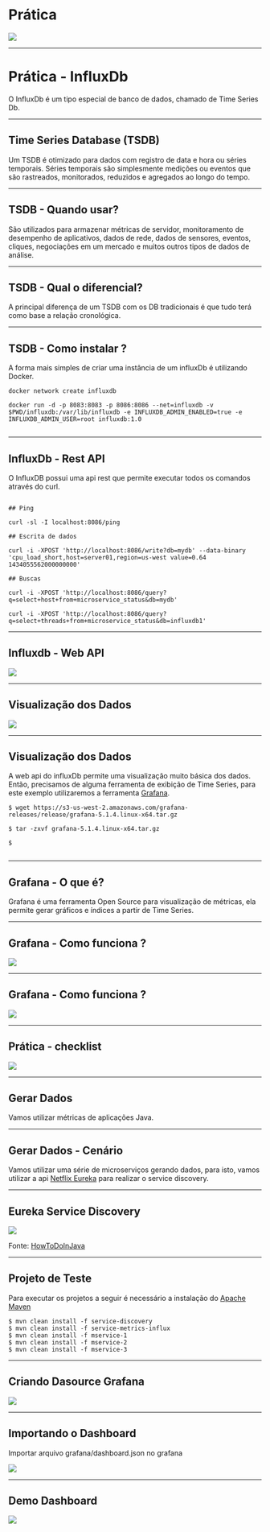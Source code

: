 # Prática


<img src="img/checklist-1.png">


----


# Prática - InfluxDb

O InfluxDb é um tipo especial de banco de dados, chamado de Time Series Db.


----

## Time Series Database (TSDB)


Um TSDB é otimizado para dados com registro de data e hora ou séries temporais. Séries temporais são simplesmente medições ou eventos que são rastreados, monitorados, reduzidos e agregados ao longo do tempo.

----

## TSDB - Quando usar?

 São utilizados para armazenar métricas de servidor, monitoramento de desempenho de aplicativos, dados de rede, dados de sensores, eventos, cliques, negociações em um mercado e muitos outros tipos de dados de análise.


----


## TSDB - Qual o diferencial?



A principal diferença de um TSDB com os DB tradicionais é que tudo terá como base a relação cronológica.


----

## TSDB - Como instalar ?

A forma mais simples de criar uma instância de um influxDb é utilizando Docker.

```
docker network create influxdb

docker run -d -p 8083:8083 -p 8086:8086 --net=influxdb -v $PWD/influxdb:/var/lib/influxdb -e INFLUXDB_ADMIN_ENABLED=true -e INFLUXDB_ADMIN_USER=root influxdb:1.0


```

----


## InfluxDb - Rest API

O InfluxDB possui uma api rest que permite executar todos os comandos através do curl.


```

## Ping

curl -sl -I localhost:8086/ping

## Escrita de dados

curl -i -XPOST 'http://localhost:8086/write?db=mydb' --data-binary 'cpu_load_short,host=server01,region=us-west value=0.64 1434055562000000000'

## Buscas

curl -i -XPOST 'http://localhost:8086/query?q=select+host+from+microservice_status&db=mydb'

curl -i -XPOST 'http://localhost:8086/query?q=select+threads+from+microservice_status&db=influxdb1'

```

----

## Influxdb - Web API


<img src="img/influxdb-web.png">


----

## Visualização dos Dados


<img src="img/checklist-2.png">

----

## Visualização dos Dados

A web api do influxDb permite uma visualização muito básica dos dados. Então, precisamos de alguma ferramenta de exibição de Time Series, para este exemplo utilizaremos a ferramenta [Grafana](https://grafana.com/).

```
$ wget https://s3-us-west-2.amazonaws.com/grafana-releases/release/grafana-5.1.4.linux-x64.tar.gz

$ tar -zxvf grafana-5.1.4.linux-x64.tar.gz

$


```

----

## Grafana - O que é?

Grafana é uma ferramenta Open Source para visualização de métricas, ela permite gerar gráficos e índices a partir de Time Series.


----

## Grafana - Como funciona ?


<img src="img/grafana-demo.png">


----


## Grafana - Como funciona ?

<img src="img/grafana-sample.png">


----

## Prática - checklist


<img src="img/checklist-3.png">


----

## Gerar Dados


Vamos utilizar métricas de aplicações Java.

----


## Gerar Dados - Cenário

Vamos utilizar uma série de microserviços gerando dados, para isto, vamos utilizar
a api [Netflix Eureka](https://github.com/Netflix/eureka) para realizar o service discovery.



----

## Eureka Service Discovery


<img src="img/eureka-diagram.jpg">

Fonte: [HowToDoInJava](https://howtodoinjava.com/spring/spring-cloud/spring-cloud-service-discovery-netflix-eureka/)



----

## Projeto de Teste


Para executar os projetos a seguir é necessário a instalação do [Apache Maven](https://maven.apache.org/download.cgi)

```
$ mvn clean install -f service-discovery
$ mvn clean install -f service-metrics-influx
$ mvn clean install -f mservice-1
$ mvn clean install -f mservice-2
$ mvn clean install -f mservice-3

```

----

## Criando Dasource Grafana

<img src="img/grafana-datasource.png">

----

## Importando o Dashboard

Importar arquivo grafana/dashboard.json no grafana

<img src="img/grafana-import.png">

----

## Demo Dashboard


<img src="img/grafana-demo-2.png">
